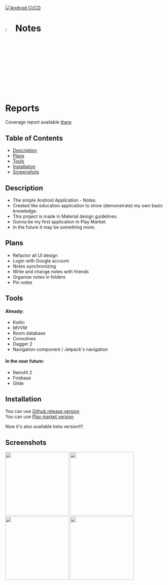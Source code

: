 [![Android CI/CD](https://github.com/stslex/Notes/actions/workflows/android_jobs.yml/badge.svg)](https://github.com/stslex/Notes/actions/workflows/android_jobs.yml)

# <code><img width="5%"  src="./note_icon.png"></code> Notes

# Reports

Coverage report available [there](./reports/index.html)

## Table of Contents

- [Description](#description)
- [Plans](#plans)
- [Tools](#tools)
- [Installation](#installation)
- [Screenshots](#screenshots)

## Description

- The simple Android Application - Notes.
- Created like education application to show (demonstrate) my own basic knowledge.
- This project is made in Material design guidelines.
- Gonna be my first application in Play Market.
- In the future it may be something more.

## Plans

- Refactor all UI design
- Login with Google account
- Notes synchronizing
- Write and change notes with friends
- Organise notes in folders
- Pin notes

## Tools

#### Already:

- Kotlin
- MVVM
- Room database
- Coroutines
- Dagger 2
- Navigation component / Jetpack's navigation

#### In the near future:

- Retrofit 2
- Firebase
- Glide

## Installation

You can use [Github release version](https://github.com/Slex93/Notes/releases) </br>
You can use [Play market version](https://play.google.com/store/apps/details?id=com.stslex93.notes)

Now it's also available beta version!!!

## Screenshots

<img src="./screenshots/screenshot1.jpg" width="200" > <img src="https://github.com/stslex/Notes/screenshots/screenshot2.jpg" width="200" > </br>
<img src="./screenshots/screenshot3.jpg" width="200" > <img src="https://github.com/stslex/Notes/screenshots/screenshot4.jpg" width="200" >